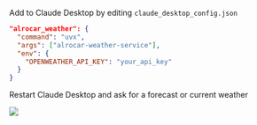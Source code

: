 Add to Claude Desktop by editing `claude_desktop_config.json`

```json
"alrocar_weather": {
  "command": "uvx",
  "args": ["alrocar-weather-service"],
  "env": {
    "OPENWEATHER_API_KEY": "your_api_key"
  }
}
```

Restart Claude Desktop and ask for a forecast or current weather

![](weather.png)